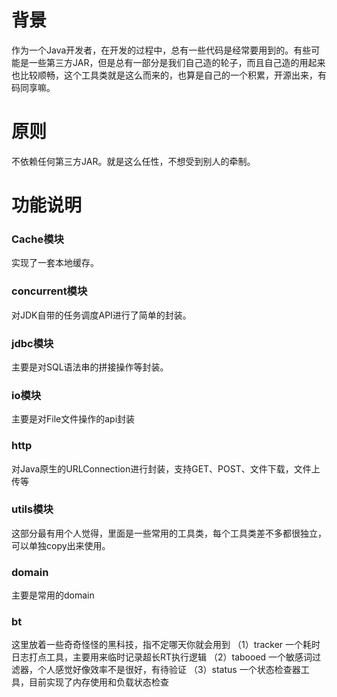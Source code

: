 # 背景
作为一个Java开发者，在开发的过程中，总有一些代码是经常要用到的。有些可能是一些第三方JAR，但是总有一部分是我们自己造的轮子，而且自己造的用起来也比较顺畅，这个工具类就是这么而来的，也算是自己的一个积累，开源出来，有码同享嘛。

# 原则
不依赖任何第三方JAR。就是这么任性，不想受到别人的牵制。

# 功能说明
### Cache模块
实现了一套本地缓存。
### concurrent模块
对JDK自带的任务调度API进行了简单的封装。
### jdbc模块
主要是对SQL语法串的拼接操作等封装。
### io模块
主要是对File文件操作的api封装
### http
对Java原生的URLConnection进行封装，支持GET、POST、文件下载，文件上传等
### utils模块
这部分最有用个人觉得，里面是一些常用的工具类，每个工具类差不多都很独立，可以单独copy出来使用。
### domain
主要是常用的domain
### bt
这里放着一些奇奇怪怪的黑科技，指不定哪天你就会用到
（1）tracker 一个耗时日志打点工具，主要用来临时记录超长RT执行逻辑
（2）tabooed 一个敏感词过滤器，个人感觉好像效率不是很好，有待验证
（3）status 一个状态检查器工具，目前实现了内存使用和负载状态检查
